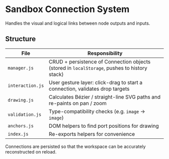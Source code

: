 # Sandbox Connection System

Handles the visual and logical links between node outputs and inputs.

## Structure

| File | Responsibility |
|------|---------------|
| `manager.js` | CRUD + persistence of Connection objects (stored in `localStorage`, pushes to history stack) |
| `interaction.js` | User gesture layer: click-drag to start a connection, validates drop targets |
| `drawing.js` | Calculates Bézier / straight-line SVG paths and re-paints on pan / zoom |
| `validation.js` | Type-compatibility checks (e.g. `image` → `image`) |
| `anchors.js` | DOM helpers to find port positions for drawing |
| `index.js` | Re-exports helpers for convenience |

Connections are persisted so that the workspace can be accurately reconstructed on reload. 